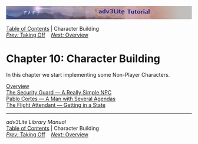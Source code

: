 ![](topbar.jpg)

[Table of Contents](toc.htm) \| Character Building  
[*Prev:* Taking Off](takeoff.htm)    [*Next:* Overview](npcoverview.htm)
   

# Chapter 10: Character Building

In this chapter we start implementing some Non-Player Characters.

[Overview](npcoverview.htm)  
[The Security Guard — A Really Simple NPC](guard.htm)  
[Pablo Cortes — A Man with Several Agendas](cortes.htm)  
[The Flight Attendant — Getting in a State](attendant.htm)  

------------------------------------------------------------------------

*adv3Lite Library Manual*  
[Table of Contents](toc.htm) \| Character Building  
[*Prev:* Taking Off](takeoff.htm)    [*Next:* Overview](npcoverview.htm)
   
